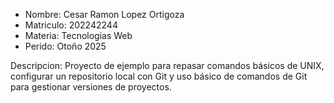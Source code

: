+ Nombre: Cesar Ramon Lopez Ortigoza
+ Matriculo: 202242244
+ Materia: Tecnologias Web
+ Perido: Otoño 2025

Descripcion: Proyecto de ejemplo para repasar comandos básicos de UNIX, configurar un repositorio local con Git y uso básico de comandos de Git para gestionar versiones de proyectos.